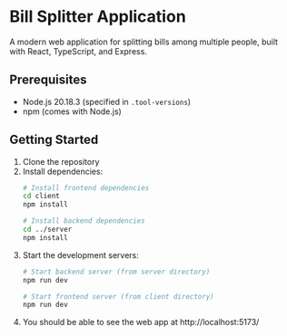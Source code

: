 # Bill Splitter Application

A modern web application for splitting bills among multiple people, built with React, TypeScript, and Express.


## Prerequisites

- Node.js 20.18.3 (specified in `.tool-versions`)
- npm (comes with Node.js)

## Getting Started

1. Clone the repository
2. Install dependencies:
   ```bash
   # Install frontend dependencies
   cd client
   npm install

   # Install backend dependencies
   cd ../server
   npm install
   ```
3. Start the development servers:
   ```bash
   # Start backend server (from server directory)
   npm run dev

   # Start frontend server (from client directory)
   npm run dev
   ```
4. You should be able to see the web app at http://localhost:5173/